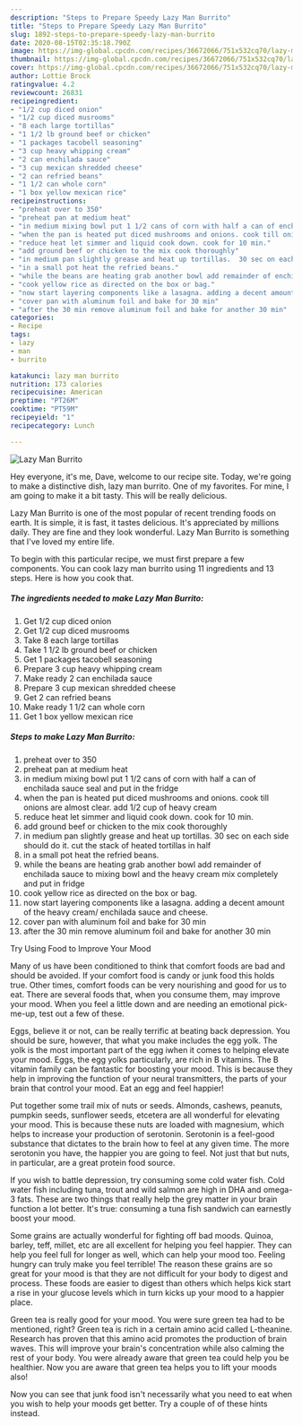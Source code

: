 ```yaml
---
description: "Steps to Prepare Speedy Lazy Man Burrito"
title: "Steps to Prepare Speedy Lazy Man Burrito"
slug: 1892-steps-to-prepare-speedy-lazy-man-burrito
date: 2020-08-15T02:35:18.790Z
image: https://img-global.cpcdn.com/recipes/36672066/751x532cq70/lazy-man-burrito-recipe-main-photo.jpg
thumbnail: https://img-global.cpcdn.com/recipes/36672066/751x532cq70/lazy-man-burrito-recipe-main-photo.jpg
cover: https://img-global.cpcdn.com/recipes/36672066/751x532cq70/lazy-man-burrito-recipe-main-photo.jpg
author: Lottie Brock
ratingvalue: 4.2
reviewcount: 26831
recipeingredient:
- "1/2 cup diced onion"
- "1/2 cup diced musrooms"
- "8 each large tortillas"
- "1 1/2 lb ground beef or chicken"
- "1 packages tacobell seasoning"
- "3 cup heavy whipping cream"
- "2 can enchilada sauce"
- "3 cup mexican shredded cheese"
- "2 can refried beans"
- "1 1/2 can whole corn"
- "1 box yellow mexican rice"
recipeinstructions:
- "preheat over to 350"
- "preheat pan at medium heat"
- "in medium mixing bowl put 1 1/2 cans of corn with half a can of enchilada sauce seal and put in the fridge"
- "when the pan is heated put diced mushrooms and onions. cook till onions are almost clear. add 1/2 cup of heavy cream"
- "reduce heat let simmer and liquid cook down. cook for 10 min."
- "add ground beef or chicken to the mix cook thoroughly"
- "in medium pan slightly grease and heat up tortillas.  30 sec on each side should do it. cut the stack of heated tortillas in half"
- "in a small pot heat the refried beans."
- "while the beans are heating grab another bowl add remainder of enchilada sauce to mixing bowl and the heavy cream mix completely and put in fridge"
- "cook yellow rice as directed on the box or bag."
- "now start layering components like a lasagna. adding a decent amount of the heavy cream/ enchilada sauce and cheese."
- "cover pan with aluminum foil and bake for 30 min"
- "after the 30 min remove aluminum foil and bake for another 30 min"
categories:
- Recipe
tags:
- lazy
- man
- burrito

katakunci: lazy man burrito 
nutrition: 173 calories
recipecuisine: American
preptime: "PT26M"
cooktime: "PT59M"
recipeyield: "1"
recipecategory: Lunch

---
```



![Lazy Man Burrito](https://img-global.cpcdn.com/recipes/36672066/751x532cq70/lazy-man-burrito-recipe-main-photo.jpg)

Hey everyone, it's me, Dave, welcome to our recipe site. Today, we're going to make a distinctive dish, lazy man burrito. One of my favorites. For mine, I am going to make it a bit tasty. This will be really delicious.

Lazy Man Burrito is one of the most popular of recent trending foods on earth. It is simple, it is fast, it tastes delicious. It's appreciated by millions daily. They are fine and they look wonderful. Lazy Man Burrito is something that I've loved my entire life.




To begin with this particular recipe, we must first prepare a few components. You can cook lazy man burrito using 11 ingredients and 13 steps. Here is how you cook that.

<!--inarticleads1-->

##### The ingredients needed to make Lazy Man Burrito:

1. Get 1/2 cup diced onion
1. Get 1/2 cup diced musrooms
1. Take 8 each large tortillas
1. Take 1 1/2 lb ground beef or chicken
1. Get 1 packages tacobell seasoning
1. Prepare 3 cup heavy whipping cream
1. Make ready 2 can enchilada sauce
1. Prepare 3 cup mexican shredded cheese
1. Get 2 can refried beans
1. Make ready 1 1/2 can whole corn
1. Get 1 box yellow mexican rice




<!--inarticleads2-->

##### Steps to make Lazy Man Burrito:

1. preheat over to 350
1. preheat pan at medium heat
1. in medium mixing bowl put 1 1/2 cans of corn with half a can of enchilada sauce seal and put in the fridge
1. when the pan is heated put diced mushrooms and onions. cook till onions are almost clear. add 1/2 cup of heavy cream
1. reduce heat let simmer and liquid cook down. cook for 10 min.
1. add ground beef or chicken to the mix cook thoroughly
1. in medium pan slightly grease and heat up tortillas.  30 sec on each side should do it. cut the stack of heated tortillas in half
1. in a small pot heat the refried beans.
1. while the beans are heating grab another bowl add remainder of enchilada sauce to mixing bowl and the heavy cream mix completely and put in fridge
1. cook yellow rice as directed on the box or bag.
1. now start layering components like a lasagna. adding a decent amount of the heavy cream/ enchilada sauce and cheese.
1. cover pan with aluminum foil and bake for 30 min
1. after the 30 min remove aluminum foil and bake for another 30 min




Try Using Food to Improve Your Mood


Many of us have been conditioned to think that comfort foods are bad and should be avoided. If your comfort food is candy or junk food this holds true. Other times, comfort foods can be very nourishing and good for us to eat. There are several foods that, when you consume them, may improve your mood. When you feel a little down and are needing an emotional pick-me-up, test out a few of these.

Eggs, believe it or not, can be really terrific at beating back depression. You should be sure, however, that what you make includes the egg yolk. The yolk is the most important part of the egg iwhen it comes to helping elevate your mood. Eggs, the egg yolks particularly, are rich in B vitamins. The B vitamin family can be fantastic for boosting your mood. This is because they help in improving the function of your neural transmitters, the parts of your brain that control your mood. Eat an egg and feel happier!

Put together some trail mix of nuts or seeds. Almonds, cashews, peanuts, pumpkin seeds, sunflower seeds, etcetera are all wonderful for elevating your mood. This is because these nuts are loaded with magnesium, which helps to increase your production of serotonin. Serotonin is a feel-good substance that dictates to the brain how to feel at any given time. The more serotonin you have, the happier you are going to feel. Not just that but nuts, in particular, are a great protein food source.

If you wish to battle depression, try consuming some cold water fish. Cold water fish including tuna, trout and wild salmon are high in DHA and omega-3 fats. These are two things that really help the grey matter in your brain function a lot better. It's true: consuming a tuna fish sandwich can earnestly boost your mood. 

Some grains are actually wonderful for fighting off bad moods. Quinoa, barley, teff, millet, etc are all excellent for helping you feel happier. They can help you feel full for longer as well, which can help your mood too. Feeling hungry can truly make you feel terrible! The reason these grains are so great for your mood is that they are not difficult for your body to digest and process. These foods are easier to digest than others which helps kick start a rise in your glucose levels which in turn kicks up your mood to a happier place.

Green tea is really good for your mood. You were sure green tea had to be mentioned, right? Green tea is rich in a certain amino acid called L-theanine. Research has proven that this amino acid promotes the production of brain waves. This will improve your brain's concentration while also calming the rest of your body. You were already aware that green tea could help you be healthier. Now you are aware that green tea helps you to lift your moods also!

Now you can see that junk food isn't necessarily what you need to eat when you wish to help your moods get better. Try  a  couple of  of  these  hints  instead.

